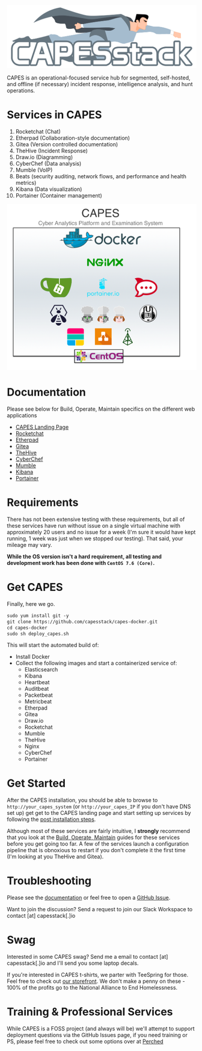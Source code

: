 ![capes logo](/capes_logo.png)

CAPES is an operational-focused service hub for segmented, self-hosted, and offline (if necessary) incident response, intelligence analysis, and hunt operations.

# Services in CAPES
1. Rocketchat (Chat)
1. Etherpad (Collaboration-style documentation)
1. Gitea (Version controlled documentation)
1. TheHive (Incident Response)
1. Draw.io (Diagramming)
1. CyberChef (Data analysis)
1. Mumble (VoIP)
1. Beats (security auditing, network flows, and performance and health metrics)
1. Kibana (Data visualization)
1. Portainer (Container management)

![capes logo](/capes_arch.png)

# Documentation
Please see below for Build, Operate, Maintain specifics on the different web applications
* [CAPES Landing Page](https://github.com/capesstack/capes-docs/tree/master/landing_page)  
* [Rocketchat](https://github.com/capesstack/capes-docs/tree/master/rocketchat)  
* [Etherpad](https://github.com/capesstack/capes-docs/tree/master/etherpad)  
* [Gitea](https://github.com/capesstack/capes-docs/tree/master/gitea)  
* [TheHive](https://github.com/capesstack/capes-docs/tree/master/thehive)  
* [CyberChef](https://github.com/capesstack/capes-docs/tree/master/cyberchef)  
* [Mumble](https://github.com/capesstack/capes-docs/tree/master/mumble)    
* [Kibana](https://github.com/capesstack/capes-docs/tree/master/kibana)    
* [Portainer](https://github.com/capesstack/capes-docs/tree/master/portainer)  

# Requirements
There has not been extensive testing with these requirements, but all of these services have run without issue on a single virtual machine with approximately 20 users and no issue for a week (I'm sure it would have kept running, 1 week was just when we stopped our testing). That said, your mileage may vary.

**While the OS version isn't a hard requirement, all testing and development work has been done with `CentOS 7.6 (Core)`.**

# Get CAPES
Finally, here we go.
```
sudo yum install git -y
git clone https://github.com/capesstack/capes-docker.git
cd capes-docker
sudo sh deploy_capes.sh
```
This will start the automated build of:
* Install Docker
* Collect the following images and start a containerized service of:
  * Elasticsearch
  * Kibana
  * Heartbeat
  * Auditbeat
  * Packetbeat
  * Metricbeat
  * Etherpad
  * Gitea  
  * Draw.io
  * Rocketchat
  * Mumble  
  * TheHive  
  * Nginx  
  * CyberChef    
  * Portainer  

# Get Started
After the CAPES installation, you should be able to browse to `http://your_capes_system` (or `http://your_capes_IP` if you don't have DNS set up) get get to the CAPES landing page and start setting up services by following the [post installation steps](https://github.com/capesstack/capes-docs#post-installation).

Although most of these services are fairly intuitive, I **strongly** recommend that you look at the [Build, Operate, Maintain](https://github.com/capesstack/capes-docs/blob/master/README.md) guides for these services before you get going too far. A few of the services launch a configuration pipeline that is obnoxious to restart if you don't complete it the first time (I'm looking at you TheHive and Gitea).

# Troubleshooting
Please see the [documentation](https://github.com/capesstack/capes/tree/master/docs#documentation) or feel free to open a [GitHub Issue](https://github.com/capesstack/capes/issues).

Want to join the discussion? Send a request to join our Slack Workspace to contact [at] capesstack[.]io

# Swag
Interested in some CAPES swag? Send me a email to contact [at] capesstack[.]io and I'll send you some laptop decals.

If you're interested in CAPES t-shirts, we parter with TeeSpring for those. Feel free to check out [our storefront](https://teespring.com/stores/capesstack). We don't make a penny on these - 100% of the profits go to the National Alliance to End Homelessness.

# Training & Professional Services
While CAPES is a FOSS project (and always will be) we'll attempt to support deployment questions via the GitHub Issues page, if you need training or PS, please feel free to check out some options over at [Perched](http://perched.io)

